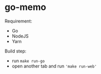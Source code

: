 # go-memo

Requirement:
  - Go
  - NodeJS
  - Yarn
  
Build step:
  - run ```make run-go```
  - open another tab and run ```'make run-web'```
  
